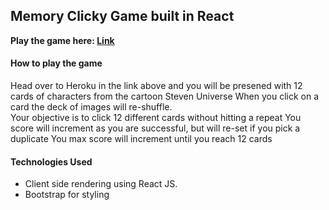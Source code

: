 ## Memory Clicky Game built in React 
**Play the game here: [Link](https://young-sierra-70479.herokuapp.com/)**

#### How to play the game
Head over to Heroku in the link above and you will be presened with 12 cards of characters from the cartoon Steven Universe
When you click on a card the deck of images will re-shuffle.  
Your objective is to click 12 different cards without hitting a repeat
You score will increment as you are successful, but will re-set if you pick a duplicate
You max score will increment until you reach 12 cards

#### Technologies Used

- Client side rendering using React JS. 
- Bootstrap for styling



